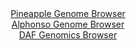 <div id="Pineapple_Genome_Browser" align="center">
  <a href="https://igv.org/app/?sessionURL=blob:zZLtbpswGIXvxVKrTSJgoHxK1ZSkzVZl6yoykrVVhQwY4gZszzaQNMq9z6s27U8nNT82TQILXhk45.HZgx4LSRgFMXBM2zNtGxhArtmwQC1v8DVqsQRxhRqJDSBwhQWmBQbxHlRIKpQmH_WTa6W4jC2LKD5qEa2ZKV0TteiJUTRIs2CtNWVNg3ImkGJCWhOBemaRuh8NOEecm_rbrulZJVLIQg1fMyqZxTGts0G_L_s1ympMWYuztmsUeQ6Q6Tw6Y2lW6N14tRgXBZZyjndX5fl4fjVeupfp3Xt_epd._rBK_dXpgtQUqU7g8w1PrlN64syGIkchWpe8z9VkcrfcJqvNiXtxernlRGB5bgd26IaR44caDaEl3v5PrfVBjmx.A7fJ13w1Q.XFiTORjjedh9OdHSVekcoXm0fgYICGFZ12ARRrEcQ2NFzoG57jj35c2qEBYaT5CEZAfP9gACVQsdHb7_dA7bg2Bkj8rXuWxwBMlFiAeBRBGNhR5HhnwRmMIvtg7EEnmr8Hd5YmUQCdseP4WUUapXUuM0m5NBGlZl9UZv10LM2npdNojRJ9bj5poF.GR73O.FKvi51AATwL_0DVADrE86_UlV.T7Z8Y.JogpsqP1W7eaSA3Q3r16C4n_m3H07Sa1TNvnU_K25cABVDXPQ5OxUSLlN6vJ_r2p3k9EgRRpQc9kSQnDVG7lebIBhDbjqsFBgVrmDYSiDp_Aw1o2B58.1tU9_Bw.A4-">Pineapple Genome Browser</a>
</div>
<div id="Alphonso_Genome_Browser" align="center">
  <a href="https://igv.org/app/?sessionURL=blob:zZJdT9swFIb_iyXQJqWJ7dCkiYSmpkBh7WC0hEIRipzESb0ldmq73.p_n0GbdsMkerFpki_sI3.85_GzA0sqFRMchADbqG0jBCygZmI1JnVT0WtSUwXCglSKWkDSgkrKMwrCHSiI0iQeDc3JmdaNCh2H6aZVE14KW7k2qclWcLJSdiZqpyeqiqRCEi2kciJJlsJh5bK1oilpGtu87dptJyeaOKRqZoIr4TSUl8nK3Jf8KiUl5aKmSb2oNHsNkJg8JmNuF.RTdzLuZhlVakA3V_lpd3DVvXfP42nf603jm8tJ7E2Ox6zkRC8kPUX3wzXpftvizs3dcHN5m3rj6fw6jiIcH7lnx.frhkmqTpGPOm4nwK5vwDCe0_X_1LMZ7MC.v56UN8URvmhQ73HlDf2zTY.vO6PsbhwH6s3OO2BvgUpkC2MCyGbSDxG0XOhZbey1XqaoY0EYGD5SMBA.PVtAS5J9N9ufdkBvGuMLUHS.eFXHAkLmVIKwFUDooyDA7RP_BAYB2ls7sJDV34N7EY8CH.Iuxl5SsEobmfNE8UbZhHN7mRV2uT2Q5uPtOpqnOlbziTrCUbWd9gd5f22mD1cUijd5vpAyz79.omn2Pan.iXvvCWLr9FDh_N6X0h89TFA9bRsuAorH6DPOoj6sH27_COgwOIWQNdFmv6mY5U_nlkQywrUpLJliKauY3kwMR7ECIcKuURdkohLGRSDL9AO0oIXa8ONvRd398_4H">Alphonso Genome Browser</a>
</div>


<div id="DAF_Genomics_Browser" align="center">
  <a href="https://igv.org/app/?sessionURL=blob:tZFra9swFIb_i6D9ZDuW7NixIQy3S.YuXVcavEBLCZp9HHu1JFeS4zQh_33Caynswhh0IAmJc3lfneeAtiBVLTiKEXHw2MEYWUhVol9S1jZwRRkoFJe0UWAhCSVI4Dmg.IBKqjTNbi5NZaV1q.LRqKClvQEuWJ0rR3kObW0lOl2BSbWJQxndC0575eSCmWRNR7RpK8GVGNE8B6Vsd9QC36x7ao6X2HpoCWvWNboeVNfGhDFWOCU1bmtewO4vRv6Dsln1u2S1TIb6BTxdFNNkcZF88WbZ7Yfg_Db7nK6yYHW6rDec6k7C9Lrvvm3TqFykOHjgdXtC5rtoL.efVj6bnXjvT2e7tpagpjjEE28S4YCgo4UakXcGAsoriWPsWyGZWMT37eerNw7MFKSoUXx3byEtaf5g0u8OSD.1BhVS8NgN1CwkZAESxXbkuiGOIjL2Q9.NIny0DqiTzRuznGc3UeiShJDA.UqZ0S_rZhigEfo1.FYgf.ps9r.CSnvuXW1nhs9ZEualL68JpB_PdueP7T77LSjP.P_jx0ohGdUm9OP5jIU2Ro8B169cvOP98Ts-">DAF Genomics Browser</a>
</div>
